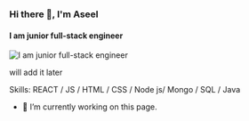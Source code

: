 ### Hi there 👋, I'm Aseel
#### I am junior full-stack engineer
![I am junior full-stack engineer](https://www.srishticampus.com/packageImages/banner.jpg)

will add it later

Skills:  REACT / JS / HTML / CSS / Node js/ Mongo / SQL / Java

- 🔭 I’m currently working on this page. 

<!--
**Aseel-Issa/Aseel-Issa** is a ✨ _special_ ✨ repository because its `README.md` (this file) appears on your GitHub profile.

Here are some ideas to get you started:

- 🔭 I’m currently working on ...
- 🌱 I’m currently learning ...
- 👯 I’m looking to collaborate on ...
- 🤔 I’m looking for help with ...
- 💬 Ask me about ...
- 📫 How to reach me: ...
- 😄 Pronouns: ...
- ⚡ Fun fact: ...
-->
